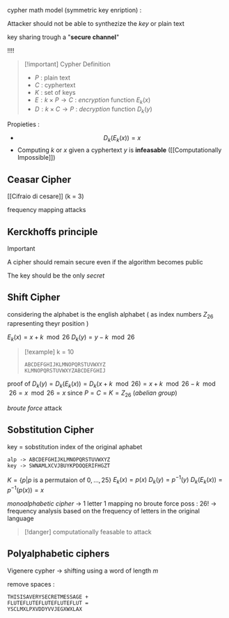 cypher math model (symmetric key enription) : 

Attacker should not be able to synthezize the *key* or plain text

key sharing trough a "**secure channel**"  

!!!!

>[!important] Cypher Definition
>+ $P$ : plain text
>+ $C$ : cyphertext
>+ $K$  : set of keys
>+ $E : k \times P \rightarrow C$ : *encryption* function $E_k(x)$
>+ $D : k \times C \rightarrow P$ : *decryption* function $D_k(y)$

Propieties :
+ $$D_k(E_k(x))= x$$
+ Computing $k$ or $x$ given a cyphertext $y$ is **infeasable** ([[Computationally Impossible]])

Ceasar Cipher
---
[[Cifraio di cesare]] (k = 3)

frequency mapping attacks

Kerckhoffs principle
---

>[!important] 
>
>A cipher should remain secure even if the algorithm becomes public
>
>The key should be the only *secret*

Shift Cipher
---
considering the alphabet is the english alphabet ( as index numbers $Z_{26}$ rapresenting theyr position )

$E_k(x) =  x + k \mod{26}$
$D_k(y) =  y - k \mod{26}$

>[!example] k = 10
>```
>ABCDEFGHIJKLMNOPQRSTUVWXYZ
>KLMNOPQRSTUVWXYZABCDEFGHIJ
>```

proof of $D_k(y) = D_k(E_k(x)) = D_k(x + k \mod{26}) = x + k \mod{26} - k \mod{26} = x \mod{26} = x$ since $P=C=K=Z_{26}$ (*abelian group*)

*broute force* attack

Sobstitution Cipher
---

key = sobstitution index of the original aphabet 

```
alp -> ABCDEFGHIJKLMNOPQRSTUVWXYZ
key -> SWNAMLXCVJBUYKPDOQERIFHGZT
```

$K = \{ p | p \text{ is a permutaion of } 0,\dots,25\}$ 
$E_k(x) = p(x)$
$D_k(y) = p^{-1}(y)$
$D_k(E_k(x)) = p^{-1}(p(x))=x$

*monoalphabetic cipher* -> 1 letter 1 mapping
no broute force poss : $26!$ -> frequency analysis based on the frequency of letters in the original language

>[!danger] 
computationally feasable to attack 

Polyalphabetic ciphers
---

Vigenere cypher -> shifting using a word of length $m$ 

remove spaces : 
```
THISISAVERYSECRETMESSAGE +
FLUTEFLUTEFLUTEFLUTEFLUT =
YSCLMXLPXVDDYVVJEGXWXLAX
```

